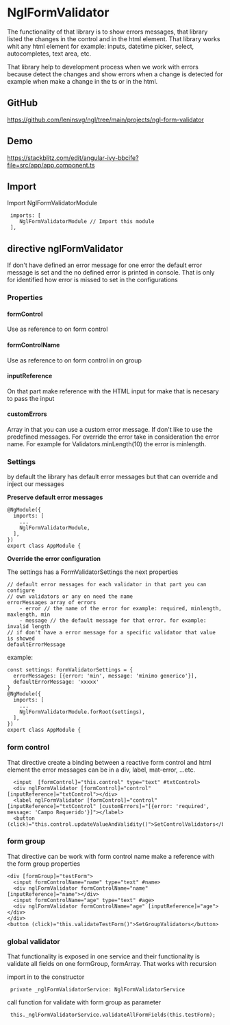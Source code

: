 # NglFormValidator

The functionality of that library is to show errors messages, that library listed the changes in the control and in the html element.
That library works whit any html element for example: inputs, datetime picker, select, autocompletes, text area, etc.

That library help to development process when we work with errors because detect the changes and show errors when a change is detected 
for example when make a change in the ts or in the html.

## GitHub

https://github.com/leninsvg/ngl/tree/main/projects/ngl-form-validator

## Demo

https://stackblitz.com/edit/angular-ivy-bbcife?file=src/app/app.component.ts

## Import

Import NglFormValidatorModule
```
 imports: [
    NglFormValidatorModule // Import this module
 ],
```
## directive nglFormValidator

If don't have defined an error message for one error the default error message 
is set and the no defined error is printed in console. 
That is only for identified how error is missed to set in the configurations

### Properties

#### formControl
Use as reference to on form control

#### formControlName
Use as reference to on form control in on group

#### inputReference
On that part make reference with the HTML input for make that is necesary to pass the input

#### customErrors
Array in that you can use a custom error message. If don't like to use the predefined messages.
For override the error take in consideration the error name. 
For example for Validators.minLength(10) the error is minlength.

### Settings

by default the library has default error messages but that can override and inject our messages

**Preserve default error messages**

```
@NgModule({
  imports: [
    ...
    NglFormValidatorModule,
  ],
})
export class AppModule {

```

**Override the error configuration**

The settings has a FormValidatorSettings the next properties

```
// default error messages for each validator in that part you can configure 
// own validators or any on need the name
errorMessages array of errors
    - error // the name of the error for example: required, minlength, maxlength, min
    - message // the default message for that error. for example: invalid length
// if don't have a error message for a specific validator that value is showed
defaultErrorMessage
```
example: 
```
const settings: FormValidatorSettings = {
  errorMessages: [{error: 'min', message: 'minimo generico'}],
  defaultErrorMessage: 'xxxxx'
}
@NgModule({
  imports: [
    ...
    NglFormValidatorModule.forRoot(settings),
  ],
})
export class AppModule {

```

### form control
That directive create a binding between a reactive form control and html element the error messages can be in a div, label, mat-error, ...etc.

```
  <input  [formControl]="this.control" type="text" #txtControl>
  <div nglFormValidator [formControl]="control" [inputReference]="txtControl"></div>
  <label nglFormValidator [formControl]="control" [inputReference]="txtControl" [customErrors]="[{error: 'required', message: 'Campo Requerido'}]"></label>
  <button (click)="this.control.updateValueAndValidity()">SetControlValidators</button>
```

### form group
That directive can be work with form control name make a reference with the form group properties

```
<div [formGroup]="testForm">
  <input formControlName="name" type="text" #name>
  <div nglFormValidator formControlName="name" [inputReference]="name"></div>
  <input formControlName="age" type="text" #age>
  <div nglFormValidator formControlName="age" [inputReference]="age"></div>
</div>
<button (click)="this.validateTestForm()">SetGroupValidators</button>
```

### global validator

That functionality is exposed in one service and their functionality is validate all fields on one formGroup, formArray. That works with recursion 

import in to the constructor
```
 private _nglFormValidatorService: NglFormValidatorService
```
call function for validate with form group as parameter
```
 this._nglFormValidatorService.validateAllFormFields(this.testForm);
```
